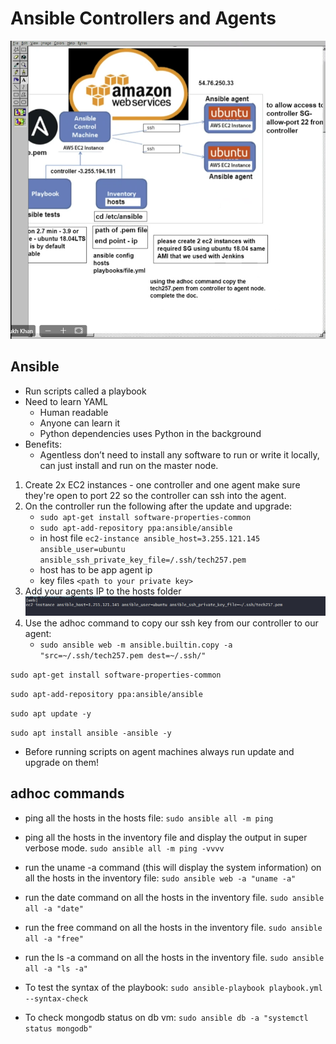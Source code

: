 # Ansible Controllers and Agents

![alt text](images/diagram-ansible.png)

## Ansible

- Run scripts called a playbook
- Need to learn YAML
    - Human readable
    - Anyone can learn it
    - Python dependencies uses Python in the background
- Benefits:
    - Agentless don’t need to install any software to run or write it locally, can just install and run on the master node.

1. Create 2x EC2 instances - one controller and one agent make sure they're open to port 22 so the controller can ssh into the agent.
2. On the controller run the following after the update and upgrade:
   - `sudo apt-get install software-properties-common`
   - `sudo apt-add-repository ppa:ansible/ansible`
   - in host file `ec2-instance ansible_host=3.255.121.145 ansible_user=ubuntu ansible_ssh_private_key_file=/.ssh/tech257.pem`
    - host has to be app agent ip
    - key files `<path to your private key>`
3. Add your agents IP to the hosts folder
    ![alt text](images/ip-structure.png)
4. Use the adhoc command to copy our ssh key from our controller to our agent:
    - `sudo ansible web -m ansible.builtin.copy -a "src=~/.ssh/tech257.pem dest=~/.ssh/"`

`sudo apt-get install software-properties-common`

`sudo apt-add-repository ppa:ansible/ansible`

`sudo apt update -y`

`sudo apt install ansible -ansible -y`

- Before running scripts on agent machines always run update and upgrade on them! 

## adhoc commands
- ping all the hosts in the hosts file:
    `sudo ansible all -m ping`

- ping all the hosts in the inventory file and display the output in super verbose mode.
    `sudo ansible all -m ping -vvvv`

- run the uname -a command (this will display the system information) on all the hosts in the inventory file:
    `sudo ansible web -a "uname -a"`

- run the date command on all the hosts in the inventory file.
    `sudo ansible all -a "date"`

- run the free command on all the hosts in the inventory file.
    `sudo ansible all -a "free"`

- run the ls -a command on all the hosts in the inventory file.
    `sudo ansible all -a "ls -a"`

- To test the syntax of the playbook:
    `sudo ansible-playbook playbook.yml --syntax-check`

- To check mongodb status on db vm:
    `sudo ansible db -a "systemctl status mongodb"`